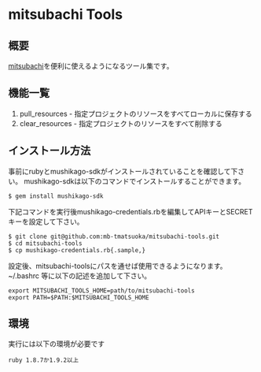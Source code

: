mitsubachi Tools
================

概要
----

[mitsubachi](http://www.mushikago.org/mitsubachi/)を便利に使えるようになるツール集です。

機能一覧
--------

1. pull\_resources - 指定プロジェクトのリソースをすべてローカルに保存する
2. clear\_resources - 指定プロジェクトのリソースをすべて削除する

インストール方法
----------------

事前にrubyとmushikago-sdkがインストールされていることを確認して下さい。
mushikago-sdkは以下のコマンドでインストールすることができます。

    $ gem install mushikago-sdk

下記コマンドを実行後mushikago-credentials.rbを編集してAPIキーとSECRETキーを設定して下さい。

    $ git clone git@github.com:mb-tmatsuoka/mitsubachi-tools.git
    $ cd mitsubachi-tools
    $ cp mushikago-credentials.rb{.sample,}

設定後、mitsubachi-toolsにパスを通せば使用できるようになります。
~/.bashrc 等に以下の記述を追加して下さい。

    export MITSUBACHI_TOOLS_HOME=path/to/mitsubachi-tools
    export PATH=$PATH:$MITSUBACHI_TOOLS_HOME

環境
----

実行には以下の環境が必要です

    ruby 1.8.7か1.9.2以上
